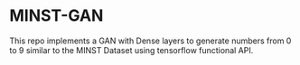 # MINST-GAN

This repo implements a GAN with Dense layers to generate numbers from 0 to 9 similar to the MINST Dataset using tensorflow functional API.
